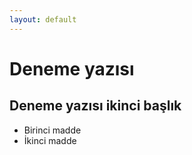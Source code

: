 ```yaml
---
layout: default
---
```


<style>
    p {
        font-size: 25px;
    }
</style>

# Deneme yazısı

## Deneme yazısı ikinci başlık 

- Birinci madde
- İkinci madde
